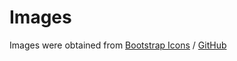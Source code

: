 # Images

Images were obtained from [Bootstrap Icons](https://icons.getbootstrap.com/) / [GitHub](https://github.com/twbs/icons)